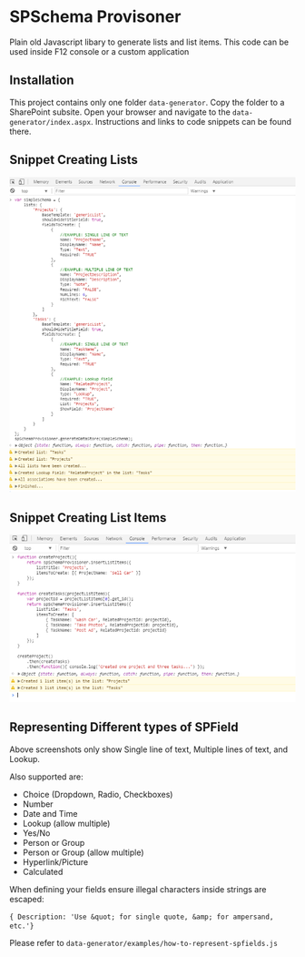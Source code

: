 # SPSchema Provisoner

Plain old Javascript libary to generate lists and list items.   This code can be used inside F12 console or a custom application

## Installation
This project contains only one folder `data-generator`.  Copy the folder to a SharePoint subsite. Open your browser and navigate to the `data-generator/index.aspx`. Instructions and links to code snippets can be found there.

## Snippet Creating Lists
![alt text](https://raw.githubusercontent.com/chanm003/spschema-provisioner/master/data-generator/examples/generate-lists-snippet.PNG)

## Snippet Creating List Items
![alt text](https://raw.githubusercontent.com/chanm003/spschema-provisioner/master/data-generator/examples/generate-listitems-snippet.PNG)

## Representing Different types of SPField
Above screenshots only show Single line of text, Multiple lines of text, and Lookup.

Also supported are:
* Choice (Dropdown, Radio, Checkboxes)
* Number
* Date and Time
* Lookup (allow multiple)
* Yes/No
* Person or Group
* Person or Group (allow multiple)
* Hyperlink/Picture
* Calculated

When defining your fields ensure illegal characters inside strings are escaped:
```
{ Description: 'Use &quot; for single quote, &amp; for ampersand, etc.'}
```
Please refer to `data-generator/examples/how-to-represent-spfields.js`
